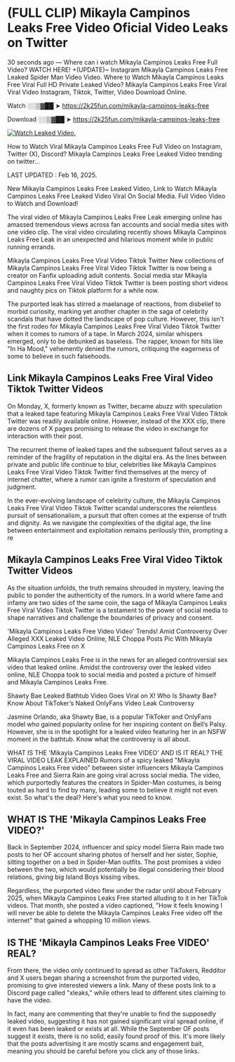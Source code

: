 # (FULL CLIP) Mikayla Campinos Leaks Free Video Oficial Video Leaks on Twitter

30 seconds ago — Where can i watch Mikayla Campinos Leaks Free Full Video? WATCH HERE! +(UPDATE)~ Instagram Mikayla Campinos Leaks Free Leaked Spider Man Video Video. Where to Watch Mikayla Campinos Leaks Free Viral Full HD Private Leaked Video? Mikayla Campinos Leaks Free Viral Viral Video Instagram, Tiktok, Twitter, Video Download Online.

Watch ░░▒▓██ ➤ https://2k25fun.com/mikayla-campinos-leaks-free

Download ░░▒▓██ ➤ https://2k25fun.com/mikayla-campinos-leaks-free

[![Watch Leaked Video.](https://miro.medium.com/v2/resize:fit:828/format:webp/1*cilzJN44JGOrTw9NJCrNHA.gif "Watch Leaked Video")](https://2k25fun.com/mikayla-campinos-leaks-free)

How to Watch Viral Mikayla Campinos Leaks Free Full Video on Instagram, Twitter (X), Discord? Mikayla Campinos Leaks Free Leaked Video trending on twitter...

LAST UPDATED : Feb 16, 2025.

New Mikayla Campinos Leaks Free Leaked Video, Link to Watch Mikayla Campinos Leaks Free Leaked Video Viral On Social Media. Full Video Video to Watch and Download!

The viral video of Mikayla Campinos Leaks Free Leak emerging online has amassed tremendous views across fan accounts and social media sites with one video clip. The viral video circulating recently shows Mikayla Campinos Leaks Free Leak in an unexpected and hilarious moment while in public running errands.

Mikayla Campinos Leaks Free Viral Video Tiktok Twitter New collections of Mikayla Campinos Leaks Free Viral Video Tiktok Twitter is now being a creator on Fanfix uploading adult contents. Social media star Mikayla Campinos Leaks Free Viral Video Tiktok Twitter is been posting short videos and naughty pics on Tiktok platform for a while now.

The purported leak has stirred a maelanage of reactions, from disbelief to morbid curiosity, marking yet another chapter in the saga of celebrity scandals that have dotted the landscape of pop culture. However, this isn't the first rodeo for Mikayla Campinos Leaks Free Viral Video Tiktok Twitter when it comes to rumors of a tape. In March 2024, similar whispers emerged, only to be debunked as baseless. The rapper, known for hits like "In Ha Mood," vehemently denied the rumors, critiquing the eagerness of some to believe in such falsehoods.

## Link Mikayla Campinos Leaks Free Viral Video Tiktok Twitter Videos

On Monday, X, formerly known as Twitter, became abuzz with speculation that a leaked tape featuring Mikayla Campinos Leaks Free Viral Video Tiktok Twitter was readily available online. However, instead of the XXX clip, there are dozens of X pages promising to release the video in exchange for interaction with their post.

The recurrent theme of leaked tapes and the subsequent fallout serves as a reminder of the fragility of reputation in the digital era. As the lines between private and public life continue to blur, celebrities like Mikayla Campinos Leaks Free Viral Video Tiktok Twitter find themselves at the mercy of internet chatter, where a rumor can ignite a firestorm of speculation and judgment.

In the ever-evolving landscape of celebrity culture, the Mikayla Campinos Leaks Free Viral Video Tiktok Twitter scandal underscores the relentless pursuit of sensationalism, a pursuit that often comes at the expense of truth and dignity. As we navigate the complexities of the digital age, the line between entertainment and exploitation remains perilously thin, prompting a re

##  Mikayla Campinos Leaks Free Viral Video Tiktok Twitter Videos

As the situation unfolds, the truth remains shrouded in mystery, leaving the public to ponder the authenticity of the rumors. In a world where fame and infamy are two sides of the same coin, the saga of Mikayla Campinos Leaks Free Viral Video Tiktok Twitter is a testament to the power of social media to shape narratives and challenge the boundaries of privacy and consent.

'Mikayla Campinos Leaks Free Video Video' Trends! Amid Controversy Over Alleged XXX Leaked Video Online, NLE Choppa Posts Pic With Mikayla Campinos Leaks Free on X

Mikayla Campinos Leaks Free is in the news for an alleged controversial sex video that leaked online. Amidst the controversy over the leaked video online, NLE Choppa took to social media and posted a picture of himself and Mikayla Campinos Leaks Free.

Shawty Bae Leaked Bathtub Video Goes Viral on X! Who Is Shawty Bae? Know About TikToker’s Naked OnlyFans Video Leak Controversy

Jasmine Orlando, aka Shawty Bae, is a popular TikToker and OnlyFans model who gained popularity online for her inspiring content on Bell’s Palsy. However, she is in the spotlight for a leaked video featuring her in an NSFW moment in the bathtub. Know what the controversy is all about.

WHAT IS THE 'Mikayla Campinos Leaks Free VIDEO' AND IS IT REAL? THE VIRAL VIDEO LEAK EXPLAINED Rumors of a spicy leaked "Mikayla Campinos Leaks Free video" between sister influencers Mikayla Campinos Leaks Free and Sierra Rain are going viral across social media. The video, which purportedly features the creators in Spider-Man costumes, is being touted as hard to find by many, leading some to believe it might not even exist. So what's the deal? Here's what you need to know.

## WHAT IS THE 'Mikayla Campinos Leaks Free VIDEO?'

Back in September 2024, influencer and spicy model Sierra Rain made two posts to her OF account sharing photos of herself and her sister, Sophie, sitting together on a bed in Spider-Man outfits. The post promises a video between the two, which would potentially be illegal considering their blood relations, giving big Island Boys kissing vibes.

Regardless, the purported video flew under the radar until about February 2025, when Mikayla Campinos Leaks Free started alluding to it in her TikTok videos. That month, she posted a video captioned, "How it feels knowing I will never be able to delete the Mikayla Campinos Leaks Free video off the internet" that gained a whopping 10 million views.

## IS THE 'Mikayla Campinos Leaks Free VIDEO' REAL?

From there, the video only continued to spread as other TikTokers, Redditor and X users began sharing a screenshot from the purported video, promising to give interested viewers a link. Many of these posts link to a Discord page called "xleaks," while others lead to different sites claiming to have the video.

In fact, many are commenting that they're unable to find the supposedly leaked video, suggesting it has not gained significant viral spread online, if it even has been leaked or exists at all. While the September OF posts suggest it exists, there is no solid, easily found proof of this. It's more likely that the posts advertising it are mostly scams and engagement bait, meaning you should be careful before you click any of those links.